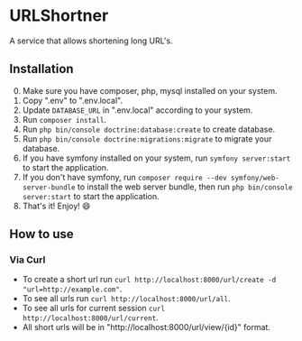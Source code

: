# URLShortner
A service that allows shortening long URL's.

## Installation

0. Make sure you have composer, php, mysql installed on your system.
1. Copy ".env" to ".env.local".
2. Update `DATABASE_URL` in ".env.local" according to your system.
3. Run `composer install`.
4. Run `php bin/console doctrine:database:create` to create database.
5. Run `php bin/console doctrine:migrations:migrate` to migrate your database.
6. If you have symfony installed on your system, run `symfony server:start` to start the application.
7. If you don't have symfony, run `composer require --dev symfony/web-server-bundle` to install the web server bundle, then run `php bin/console server:start` to start the application.
8. That's it! Enjoy! :smile:

## How to use

### Via Curl

- To create a short url run `curl http://localhost:8000/url/create -d "url=http://example.com"`.
- To see all urls run `curl http://localhost:8000/url/all`.
- To see all urls for current session `curl http://localhost:8000/url/current`.
- All short urls will be in "http://localhost:8000/url/view/{id}" format.
